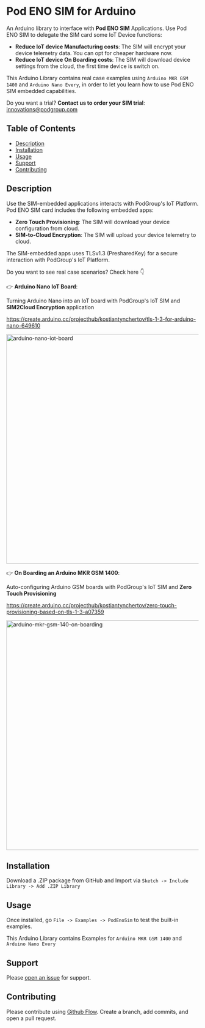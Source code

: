 # Pod ENO SIM for Arduino

An Arduino library to interface with **Pod ENO SIM** Applications. Use Pod ENO SIM to delegate the SIM card some IoT Device functions:

* **Reduce IoT device Manufacturing costs**: The SIM will encrypt your device telemetry data. You can opt for cheaper hardware now.
* **Reduce IoT device On Boarding costs**: The SIM will download device settings from the cloud, the first time device is switch on.

This Arduino Library contains real case examples using `Arduino MKR GSM 1400` and `Arduino Nano Every`, in order to let you learn how to use Pod ENO SIM embedded capabilities.

Do you want a trial? **Contact us to order your SIM trial**: <a href="mailto:innovations@podgroup.com?subject=Order Pod ENO SIM trial kit">innovations@podgroup.com</a>

## Table of Contents

- [Description](#description)
- [Installation](#installation)
- [Usage](#usage)
- [Support](#support)
- [Contributing](#contributing)

## Description

Use the SIM-embedded applications interacts with PodGroup's IoT Platform. Pod ENO SIM card includes the following embedded apps:

* **Zero Touch Provisioning**: The SIM will download your device configuration from cloud.
* **SIM-to-Cloud Encryption**: The SIM will upload your device telemetry to cloud.

The SIM-embedded apps uses TLSv1.3 (PresharedKey) for a secure interaction with PodGroup's IoT Platform.

Do you want to see real case scenarios? Check here 👇

👉 **Arduino Nano IoT Board**:

Turning Arduino Nano into an IoT board with PodGroup's IoT SIM and **SIM2Cloud Encryption** application

https://create.arduino.cc/projecthub/kostiantynchertov/tls-1-3-for-arduino-nano-649610

<a href="https://create.arduino.cc/projecthub/kostiantynchertov/tls-1-3-for-arduino-nano-649610"><img width="600" alt="arduino-nano-iot-board" src="https://hackster.imgix.net/uploads/attachments/1196958/_fsJWio6Efg.blob?auto=compress%2Cformat&w=900&h=675&fit=min"></a>

👉 **On Boarding an Arduino MKR GSM 1400**: 

Auto-configuring Arduino GSM boards with PodGroup's IoT SIM and **Zero Touch Provisioning**

https://create.arduino.cc/projecthub/kostiantynchertov/zero-touch-provisioning-based-on-tls-1-3-a07359

<a href="https://create.arduino.cc/projecthub/kostiantynchertov/zero-touch-provisioning-based-on-tls-1-3-a07359"><img width="600" alt="arduino-mkr-gsm-140-on-boarding" src="https://hackster.imgix.net/uploads/attachments/1294347/_GEOk3hWCaO.blob?auto=compress%2Cformat&w=900&h=675&fit=min"></a>

## Installation

Download a .ZIP package from GitHub and Import via `Sketch -> Include Library -> Add .ZIP Library`

## Usage

Once installed, go `File -> Examples -> PodEnoSim` to test the built-in examples. 

This Arduino Library contains Examples for `Arduino MKR GSM 1400` and `Arduino Nano Every`

## Support

Please [open an issue](https://github.com/podgroupconnectivity/PodEnoSim/issues/new) for support.

## Contributing

Please contribute using [Github Flow](https://guides.github.com/introduction/flow/). Create a branch, add commits, and open a pull request.
